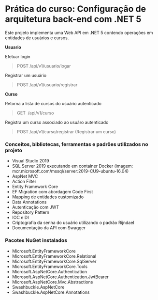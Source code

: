 # Prática do curso: Configuração de arquitetura back-end com .NET 5

Este projeto implementa uma Web API em .NET 5 contendo operações em entidades de usuários e cursos.

**Usuario**

Efetuar login
> POST ​/api​/v1​/usuario​/logar

Registrar um usuário 
>   POST ​/api​/v1​/usuario​/registrar


**Curso**

Retorna a lista de cursos do usuário autenticado
>   GET ​ /api​/v1​/curso

Registra um curso associado ao usuáro autenticado 
>   POST ​/api​/v1​/curso​/registrar   (Registrar um curso)

### Conceitos, bibliotecas, ferramentas e padrões utilizados no projeto

 - Visual Studio 2019
 - SQL Server 2019 executando em container Docker (imagem:
   mcr.microsoft.com/mssql/server:2019-CU9-ubuntu-16.04)
 - AspNet MVC
 - Action Filter
 - Entity Framework Core
 - EF Migration com abordagem Code First
 - Mapping de entidades customizado
 - Data Annotations
 - Autenticação com JWT
 - Repository Pattern
 - IOC e DI
 - Criptografia da senha do usuário utilizando o padrão Rijndael
 - Documentação da API com Swagger

### Pacotes NuGet instalados

 - Microsoft.EntityFrameworkCore
 - Microsoft.EntityFrameworkCore.Relational
 - Microsoft.EntityFrameworkCore.SqlServer
 - Microsoft.EntityFrameworkCore.Tools
 - Microsoft.AspNetCore.Authentication
 - Microsoft.AspNetCore.Authentication.JwtBearer
 - Microsoft.AspNetCore.Mvc.Abstractions
 - Swashbuckle.AspNetCore
 - Swashbuckle.AspNetCore.Annotations
